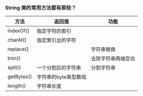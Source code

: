 ### String 类的常用方法都有那些？
|方法|返回值|功能|
-|-|-
|indexOf()|指定字符的索引||
|charAt()|指定索引出的字符||
|replace()||字符串替换|
|trim()||去除字符串两端空白|
|split()|一个分割后的字符串|分割字符串|
|getBytes()|字符串的byte类型数组||
|length()|字符串长度||